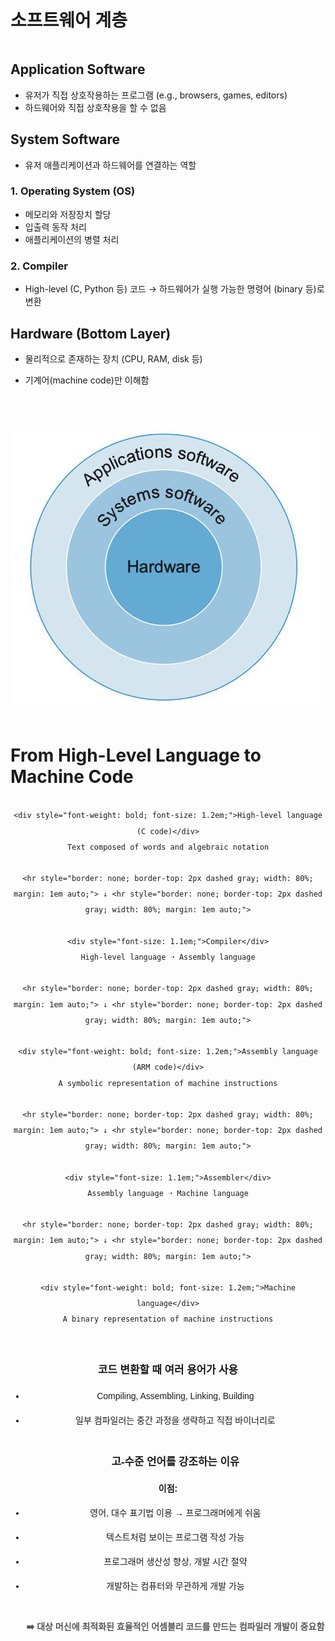 <!-- p3 -->

# 소프트웨어 계층

<div style="display: flex; flex-wrap: wrap; align-items: flex-start; justify-content: space-between; gap: 40px;">

  <!-- Text on the Left -->
  <div style="flex: 1 1 300px; min-width: 280px;">

## Application Software

- 유저가 직접 상호작용하는 프로그램 (e.g., browsers, games, editors)
- 하드웨어와 직접 상호작용을 할 수 없음

## System Software

- 유저 애플리케이션과 하드웨어를 연결하는 역할

### 1. **Operating System (OS)**

- 메모리와 저장장치 할당
- 입출력 동작 처리
- 애플리케이션의 병렬 처리

### 2. **Compiler**

- High-level (C, Python 등) 코드 → 하드웨어가 실행 가능한 명령어 (binary 등)로 변환

## Hardware (Bottom Layer)

- 물리적으로 존재하는 장치 (CPU, RAM, disk 등)
- 기계어(machine code)만 이해함

  </div>

  <!-- Image on the Right -->
  <div style="flex: 1 1 300px; min-width: 280px; text-align: center;">
    <img src="01-2-1.png" alt="소프트웨어 계층 이미지" style="max-width: 100%; height: auto;">
  </div>

</div>

<!-- p4 -->

# From High-Level Language to Machine Code

<div style="display: flex; flex-wrap: wrap; align-items: flex-start; justify-content: center; gap: 40px;">

  <!-- Left: Visual Transformation Flow -->
  <div style="flex: 1 1 300px; min-width: 280px; text-align: center; font-family: sans-serif; line-height: 1.8;">

    <div style="font-weight: bold; font-size: 1.2em;">High-level language (C code)</div>
    Text composed of words and algebraic notation

    <hr style="border: none; border-top: 2px dashed gray; width: 80%; margin: 1em auto;"> ↓ <hr style="border: none; border-top: 2px dashed gray; width: 80%; margin: 1em auto;">

    <div style="font-size: 1.1em;">Compiler</div>
    High-level language ➝ Assembly language

    <hr style="border: none; border-top: 2px dashed gray; width: 80%; margin: 1em auto;"> ↓ <hr style="border: none; border-top: 2px dashed gray; width: 80%; margin: 1em auto;">

    <div style="font-weight: bold; font-size: 1.2em;">Assembly language (ARM code)</div>
    A symbolic representation of machine instructions

    <hr style="border: none; border-top: 2px dashed gray; width: 80%; margin: 1em auto;"> ↓ <hr style="border: none; border-top: 2px dashed gray; width: 80%; margin: 1em auto;">

    <div style="font-size: 1.1em;">Assembler</div>
    Assembly language ➝ Machine language

    <hr style="border: none; border-top: 2px dashed gray; width: 80%; margin: 1em auto;"> ↓ <hr style="border: none; border-top: 2px dashed gray; width: 80%; margin: 1em auto;">

    <div style="font-weight: bold; font-size: 1.2em;">Machine language</div>
    A binary representation of machine instructions

  </div>

  <!-- Right: Explanatory Notes in Korean -->
  <div style="flex: 1 1 300px; min-width: 280px; text-align: center; font-family: sans-serif; line-height: 1.8;">

  <div style="font-size: 1.2em; font-weight: bold;">코드 변환할 때 여러 용어가 사용</div>

- Compiling, Assembling, Linking, Building
- 일부 컴파일러는 중간 과정을 생략하고 직접 바이너리로

  <br>

  <div style="font-size: 1.2em; font-weight: bold;">고-수준 언어를 강조하는 이유</div>

**이점:**

- 영어, 대수 표기법 이용 → 프로그래머에게 쉬움
- 텍스트처럼 보이는 프로그램 작성 가능
- 프로그래머 생산성 향상, 개발 시간 절약
- 개발하는 컴퓨터와 무관하게 개발 가능

  <br>
  <strong style="color: #555;">➡️ 대상 머신에 최적화된 효율적인 어셈블리 코드를 만드는 컴파일러 개발이 중요함</strong>

  </div>

</div>
